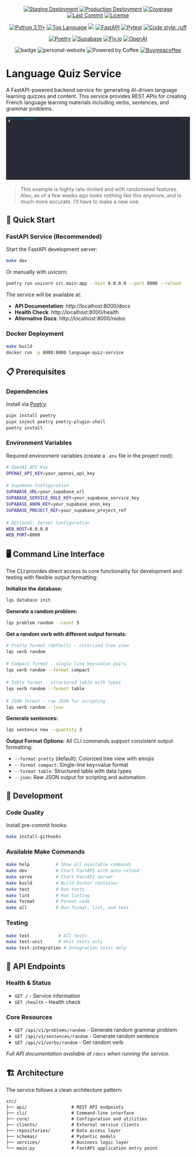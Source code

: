 <div align="center">

  [![Staging Deployment](https://github.com/beverage/language-quiz-service/actions/workflows/staging.yml/badge.svg)](https://github.com/beverage/language-quiz-service/actions/workflows/staging.yml)
  [![Production Deployment](https://github.com/beverage/language-quiz-service/actions/workflows/production.yml/badge.svg)](https://github.com/beverage/language-quiz-service/actions/workflows/production.yml)
  [![Coverage](https://codecov.io/gh/beverage/language-quiz-service/branch/staging/graph/badge.svg)](https://codecov.io/gh/beverage/language-quiz-service)
  [![Last Commit](https://img.shields.io/github/last-commit/beverage/language-quiz-service)](https://github.com/beverage/language-quiz-service/commits)
  [![License](https://img.shields.io/github/license/beverage/language-quiz-service)](LICENSE)

  [![Python 3.11+](https://img.shields.io/badge/python-3.11+-blue.svg)](https://www.python.org/downloads/)
  [![Top Language](https://img.shields.io/github/languages/top/beverage/language-quiz-service?style=plastic)](https://github.com/beverage/language-quiz-service)
  [![](https://tokei.rs/b1/github/beverage/language-quiz-service?category=code)](https://github.com/XAMPPRocky/tokei)
  [![FastAPI](https://img.shields.io/badge/FastAPI-0.112+-green.svg)](https://fastapi.tiangolo.com)
  [![Pytest](https://img.shields.io/badge/Testing-pytest-orange?logo=pytest)](https://docs.pytest.org/)
  [![Code style: ruff](https://img.shields.io/badge/code%20style-ruff-000000.svg)](https://github.com/astral-sh/ruff)

  [![Poetry](https://img.shields.io/badge/Poetry-dependency%20management-blue?logo=poetry)](https://python-poetry.org/)
  [![Supabase](https://img.shields.io/badge/Supabase-database-green?logo=supabase)](https://supabase.com/)
  [![Fly.io](https://img.shields.io/badge/Deployed%20on-Fly.io-purple?logo=fly.io)](https://fly.io/)
  [![OpenAI](https://img.shields.io/badge/OpenAI-API-black?logo=openai)](https://openai.com/)

  ![badge](https://img.shields.io/endpoint?url=https://gist.githubusercontent.com/beverage/7990c61b7f48992ce2b2366d4422d8ab/raw/test.json)
  ![personal-website](https://img.shields.io/badge/Website-beverage.me-darkblue)
  ![Powered by Coffee](https://img.shields.io/badge/Powered%20by-☕️-brown)
  [![Buymeacoffee](https://badgen.net/badge/icon/buymeacoffee?icon=buymeacoffee&label)](https://www.buymeacoffee.com/mrbeverage)
</div>

# Language Quiz Service

A FastAPI-powered backend service for generating AI-driven language learning quizzes and content. This service provides REST APIs for creating French language learning materials including verbs, sentences, and grammar problems.

![Example](docs/example.gif)
> This example is highly rate-limited and with randomised features.  Also, as of a few weeks ago looks nothing like this anymore, and is much more accurate.  I'll have to make a new one.

## 🚀 Quick Start

### FastAPI Service (Recommended)

Start the FastAPI development server:
```bash
make dev
```

Or manually with uvicorn:
```bash
poetry run uvicorn src.main:app --host 0.0.0.0 --port 8000 --reload
```

The service will be available at:
- **API Documentation**: http://localhost:8000/docs
- **Health Check**: http://localhost:8000/health
- **Alternative Docs**: http://localhost:8000/redoc

### Docker Deployment

```bash
make build
docker run -p 8000:8000 language-quiz-service
```

## 📋 Prerequisites

### Dependencies
Install via [Poetry](https://python-poetry.org/):
```bash
pipx install poetry
pipx inject poetry poetry-plugin-shell
poetry install
```

### Environment Variables
Required environment variables (create a `.env` file in the project root):
```bash
# OpenAI API Key
OPENAI_API_KEY=your_openai_api_key

# Supabase Configuration
SUPABASE_URL=your_supabase_url
SUPABASE_SERVICE_ROLE_KEY=your_supabase_service_key
SUPABASE_ANON_KEY=your_supabase_anon_key
SUPABASE_PROJECT_REF=your_supabase_project_ref

# Optional: Server Configuration
WEB_HOST=0.0.0.0
WEB_PORT=8000
```

## 🖥️ Command Line Interface

The CLI provides direct access to core functionality for development and testing with flexible output formatting:

**Initialize the database:**
```bash
lqs database init
```

**Generate a random problem:**
```bash
lqs problem random --count 5
```

**Get a random verb with different output formats:**
```bash
# Pretty format (default) - colorized tree view
lqs verb random

# Compact format - single line key=value pairs
lqs verb random --format compact

# Table format - structured table with types
lqs verb random --format table

# JSON format - raw JSON for scripting
lqs verb random --json
```

**Generate sentences:**
```bash
lqs sentence new --quantity 3
```

**Output Format Options:**
All CLI commands support consistent output formatting:
- `--format pretty` (default): Colorized tree view with emojis
- `--format compact`: Single-line key=value format
- `--format table`: Structured table with data types
- `--json`: Raw JSON output for scripting and automation

## 🔧 Development

### Code Quality
Install pre-commit hooks:
```bash
make install-githooks
```

### Available Make Commands
```bash
make help          # Show all available commands
make dev           # Start FastAPI with auto-reload
make serve         # Start FastAPI server
make build         # Build Docker container
make test          # Run tests
make lint          # Run linting
make format        # Format code
make all           # Run format, lint, and test
```

### Testing
```bash
make test           # All tests
make test-unit      # Unit tests only
make test-integration # Integration tests only
```

## 📡 API Endpoints

### Health & Status
- `GET /` - Service information
- `GET /health` - Health check

### Core Resources
- `GET /api/v1/problems/random` - Generate random grammar problem
- `GET /api/v1/sentences/random` - Generate random sentence
- `GET /api/v1/verbs/random` - Get random verb

*Full API documentation available at `/docs` when running the service.*

## 🏗️ Architecture

The service follows a clean architecture pattern:

```
src/
├── api/                 # REST API endpoints
├── cli/                 # Command-line interface
├── core/                # Configuration and utilities
├── clients/             # External service clients
├── repositories/        # Data access layer
├── schemas/             # Pydantic models
├── services/            # Business logic layer
└── main.py              # FastAPI application entry point
```
